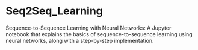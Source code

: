 # Seq2Seq_Learning
Sequence-to-Sequence Learning with Neural Networks: A Jupyter notebook that explains the basics of sequence-to-sequence learning using neural networks, along with a step-by-step implementation.
